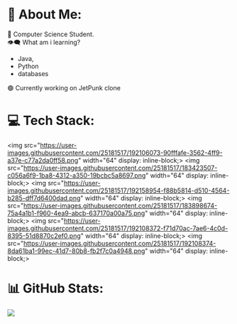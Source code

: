 # 💫 About Me:
🌱 Computer Science Student.  <br>
👁‍🗨 What am i learning?  <br>
  - Java, <br>
  - Python <br>
  - databases <br>
  
🟢 Currently working on JetPunk clone <br>


# 💻 Tech Stack:
<img src="https://user-images.githubusercontent.com/25181517/192106073-90fffafe-3562-4ff9-a37e-c77a2da0ff58.png" width="64" display: inline-block;>
<img src="https://user-images.githubusercontent.com/25181517/183423507-c056a6f9-1ba8-4312-a350-19bcbc5a8697.png" width="64" display: inline-block;>
<img src="https://user-images.githubusercontent.com/25181517/192158954-f88b5814-d510-4564-b285-dff7d6400dad.png" width="64" display: inline-block;>
<img src="https://user-images.githubusercontent.com/25181517/183898674-75a4a1b1-f960-4ea9-abcb-637170a00a75.png" width="64" display: inline-block;>
<img src="https://user-images.githubusercontent.com/25181517/192108372-f71d70ac-7ae6-4c0d-8395-51d8870c2ef0.png" width="64" display: inline-block;>
<img src="https://user-images.githubusercontent.com/25181517/192108374-8da61ba1-99ec-41d7-80b8-fb2f7c0a4948.png" width="64" display: inline-block;>

# 📊 GitHub Stats:
![](https://github-readme-stats.vercel.app/api/top-langs/?username=flexer89&theme=dark&hide_border=false&include_all_commits=true&count_private=true&hide_progress=true)

